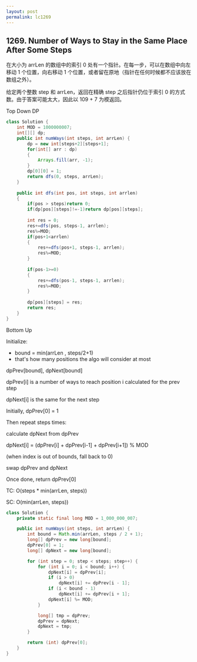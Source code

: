 ```yaml
---
layout: post
permalink: lc1269 
---
```


## 1269. Number of Ways to Stay in the Same Place After Some Steps

在大小为 arrLen 的数组中的索引 0 处有一个指针。在每一步，可以在数组中向左移动 1 个位置，向右移动 1 个位置，或者留在原地（指针在任何时候都不应该放在数组之外）。

给定两个整数 step 和 arrLen，返回在精确 step 之后指针仍位于索引 0 的方式数。由于答案可能太大，因此以 109 + 7 为模返回。

Top Down DP
```java
class Solution {
    int MOD = 1000000007;
    int[][] dp;
    public int numWays(int steps, int arrLen) {
        dp = new int[steps+2][steps+1];
        for(int[] arr : dp)
        {
            Arrays.fill(arr, -1);
        }
        dp[0][0] = 1;
        return dfs(0, steps, arrLen);
    }
    
    public int dfs(int pos, int steps, int arrlen)
    {
        if(pos > steps)return 0;
        if(dp[pos][steps]!=-1)return dp[pos][steps];
        
        int res = 0;
        res+=dfs(pos, steps-1, arrlen);
        res%=MOD;
        if(pos+1<arrlen)
        {
            res+=dfs(pos+1, steps-1, arrlen);
            res%=MOD;
        }
        
        if(pos-1>=0)
        {
            res+=dfs(pos-1, steps-1, arrlen);
            res%=MOD;
        }
        
        dp[pos][steps] = res;
        return res;
    }
}
```

Bottom Up

Initialize:
 - bound = min(arrLen , steps/2+1)
 - that's how many positions the algo will consider at most

dpPrev[bound], dpNext[bound]

dpPrev[i] is a number of ways to reach position i calculated for the prev step

dpNext[i] is the same for the next step

Initially, dpPrev[0] = 1

Then repeat steps times:


calculate dpNext from dpPrev

dpNext[i] = (dpPrev[i] + dpPrev[i-1] + dpPrev[i+1]) % MOD

(when index is out of bounds, fall back to 0)

swap dpPrev and dpNext

Once done, return dpPrev[0]

TC: O(steps * min(arrLen, steps))

SC: O(min(arrLen, steps))

```java
class Solution {
    private static final long MOD = 1_000_000_007;

    public int numWays(int steps, int arrLen) {
        int bound = Math.min(arrLen, steps / 2 + 1);
        long[] dpPrev = new long[bound];
        dpPrev[0] = 1;
        long[] dpNext = new long[bound];

        for (int step = 0; step < steps; step++) {
            for (int i = 0; i < bound; i++) {
                dpNext[i] = dpPrev[i];
                if (i > 0)
                    dpNext[i] += dpPrev[i - 1];
                if (i < bound - 1)
                    dpNext[i] += dpPrev[i + 1];
                dpNext[i] %= MOD;
            }

            long[] tmp = dpPrev;
            dpPrev = dpNext;
            dpNext = tmp;
        }

        return (int) dpPrev[0];
    }
}
```